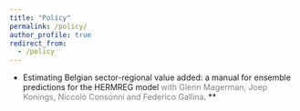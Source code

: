 ```yaml
---
title: "Policy"
permalink: /policy/
author_profile: true
redirect_from:
  - /policy
---
```


* <a href="https://albepal.github.io/files/HERMREG_report.pdf" style="text-decoration: none" target="_blank">Estimating Belgian sector-regional value added: a manual for ensemble predictions for the HERMREG model</a> <a style="color: gray; text-decoration: none" target="_blank">with Glenn Magerman, Joep Konings, Niccolò Consonni and Federico Gallina</a>. **